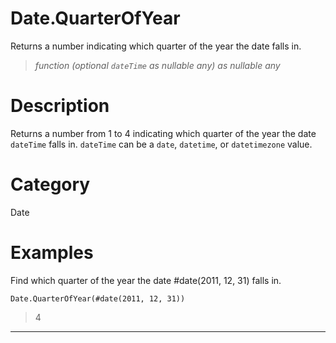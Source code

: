 ﻿# Date.QuarterOfYear
Returns a number indicating which quarter of the year the date falls in.
> _function (optional <code>dateTime</code> as nullable any) as nullable any_
# Description 
Returns a number from 1 to 4 indicating which quarter of the year the date <code>dateTime</code> falls in. <code>dateTime</code> can be a <code>date</code>, <code>datetime</code>, or <code>datetimezone</code> value.
# Category 
Date
# Examples 
Find which quarter of the year the date #date(2011, 12, 31) falls in.
```
Date.QuarterOfYear(#date(2011, 12, 31))
```
> 4
***
